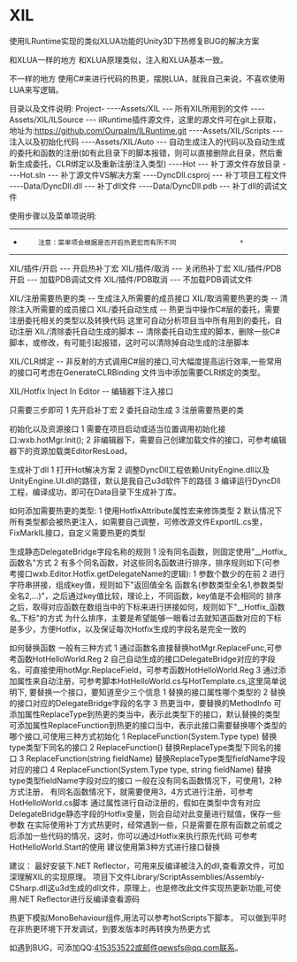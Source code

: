# XIL
使用ILRuntime实现的类似XLUA功能的Unity3D下热修复BUG的解决方案

和XLUA一样的地方
和XLUA原理类似，注入和XLUA基本一致。

不一样的地方
使用C#来进行代码的热更，摆脱LUA，就我自己来说，不喜欢使用LUA来写逻辑。

目录以及文件说明:
Project-
      ----Assets/XIL            --- 所有XIL所用到的文件
      ----Assets/XIL/ILSource   --- ilRuntime插件源文件，这里的源文件可在git上获取，地址为:https://github.com/Ourpalm/ILRuntime.git
      ----Assets/XIL/Scripts    --- 注入以及初始化代码
      ----Assets/XIL/Auto       --- 自动生成注入的代码以及自动生成的委托和函数的注册(如有此目录下的脚本报错，则可以直接删除此目录，然后重新生成委托，CLR绑定以及重新注册注入类型)
      ----Hot                   --- 补丁源文件存放目录
      ----Hot.sln               --- 补丁源文件VS解决方案
      ----DyncDll.csproj        --- 补丁项目工程文件
      ----Data/DyncDll.dll      --- 补丁dll文件
      ----Data/DyncDll.pdb      --- 补丁dll的调试文件
     
    
使用步骤以及菜单项说明:
*********************************************************************
*         注意：菜单项会根据是否开启热更宏而有所不同                *
*********************************************************************
XIL/插件/开启    --- 开启热补丁宏
XIL/插件/取消    --- 关闭热补丁宏
XIL/插件/PDB开启 --- 加载PDB调试文件
XIL/插件/PDB取消 --- 不加载PDB调试文件

XIL/注册需要热更的类        -- 生成注入所需要的成员接口
XIL/取消需要热更的类        -- 清除注入所需要的成员接口
XIL/委托自动生成            -- 热更当中操作C#层的委托，需要注册委托相关的类型以及转换代码
                               这里可自动分析项目当中所有用到的委托，自动注册
XIL/清除委托自动生成的脚本  -- 清除委托自动生成的脚本，删除一些C#脚本，或修改，有可能引起报错，这时可以清除掉自动生成的注册脚本

XIL/CLR绑定                 -- 非反射的方式调用C#层的接口,可大幅度提高运行效率,一些常用的接口可考虑在GenerateCLRBinding
                               文件当中添加需要CLR绑定的类型。

XIL/Hotfix Inject In Editor -- 编辑器下注入接口

只需要三步即可
1 先开启补丁宏
2 委托自动生成
3 注册需要热更的类

初始化以及资源接口
1 需要在项目启动或适当位置调用初始化接口:wxb.hotMgr.Init();
2 非编辑器下，需要自己创建加载文件的接口，可参考编辑器下的资源加载类EditorResLoad。

生成补丁dll
1 打开Hot解决方案
2 调整DyncDll工程依赖UnityEngine.dll以及UnityEngine.UI.dll的路径，默认是我自己u3d软件下的路径
3 编译运行DyncDll工程，编译成功，即可在Data目录下生成补丁库。

如何添加需要热更的类型:
1 使用HotfixAttribute属性宏来修饰类型
2 默认情况下所有类型都会被热更注入，如需要自己调整，可修改源文件ExportIL.cs里，FixMarkIL接口，自定义需要热更的类型

生成静态DelegateBridge字段名称的规则
1 没有同名函数，则固定使用"__Hotfix_函数名"方式
2 有多个同名函数，对这些同名函数进行排序，排序规则如下(可参考接口wxb.Editor.Hotfix.getDelegateName的逻辑):
  1 参数个数少的在前
  2 进行字符串拼接，组成key值，规则如下"返回值全名 函数名(参数类型全名1,参数类型全名2,...)"，之后通过key值比较，理论上，不同函数，key值是不会相同的
  排序之后，取得对应函数在数组当中的下标来进行拼接如何，规则如下"__Hotfix_函数名_下标"的方式
  为什么排序，主要是希望能够一眼看过去就知道函数对应的下标是多少，方便Hotfix，以及保证每次Hotfix生成的字段名是完全一致的

如何替换函数
一般有三种方式
1 通过函数名直接替换hotMgr.ReplaceFunc,可参考函数HotHelloWorld.Reg
2 自己自动生成的接口DelegateBridge对应的字段名，可直接使用hotMgr.ReplaceField，可参考函数HotHelloWorld.Reg
3 通过添加属性来自动注册，可参考脚本HotHelloWorld.cs与HotTemplate.cs,这里简单说明下,
  要替换一个接口，要知道至少三个信息
  1 替换的接口属性哪个类型的
  2 替换的接口对应的DelegateBridge字段的名字
  3 热更当中，要替换的MethodInfo
	可添加属性ReplaceType到热更的类当中，表示此类型下的接口，默认替换的类型
	可添加属性ReplaceFunction到热更的接口当中，表示此接口需要替换哪个类型的哪个接口,可使用三种方式初始化
	1 ReplaceFunction(System.Type type)                    替换type类型下同名的接口
	2 ReplaceFunction()                                    替换ReplaceType类型下同名的接口
	3 ReplaceFunction(string fieldName)                    替换ReplaceType类型fieldName字段对应的接口
	4 ReplaceFunction(System.Type type, string fieldName)  替换type类型fieldName字段对应的接口
	一般在没有同名函数情况下，可使用1，2种方式注册，
	有同名函数情况下，就需要使用3，4方式进行注册，可参考HotHelloWorld.cs脚本
	通过属性进行自动注册的，假如在类型中含有对应DelegateBridge静态字段的Hotfix变量，则会自动对此变量进行赋值，保存一些参数
	在实际使用补丁方式热更时，经常遇到一些，只是需要在原有函数之前或之后添加一些代码的情况，这时，你可以通过Hotfix来执行原先代码
	可参考HotHelloWorld.Start的使用
建议使用第3种方式进行接口替换

建议：
最好安装下.NET Reflector，可用来反编译被注入的dll,查看源文件，可加深理解XIL的实现原理。
项目下文件Library/ScriptAssemblies/Assembly-CSharp.dll这u3d生成的dll文件，原理上，也是修改此文件实现热更新功能,可使用.NET Reflector进行反编译查看源码

热更下模拟MonoBehaviour组件,用法可以参考hotScripts下脚本，
可以做到平时在非热更环境下开发调试，到要发版本时再转换为热更方式

如遇到BUG，可添加QQ:415353522或邮件qewsfs@qq.com联系。
